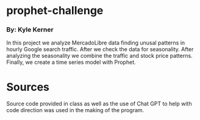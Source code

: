 # **prophet-challenge**

### By: Kyle Kerner

In this project we analyze MercadoLibre data finding unusal patterns in hourly Google search traffic.  After we check the data for seasonality.  After analyzing the seasonality we combine the traffic and stock price patterns.  Finally, we create a time series model with Prophet. 

# Sources
Source code provided in class as well as the use of Chat GPT to help with code direction was used in the making of the program.  